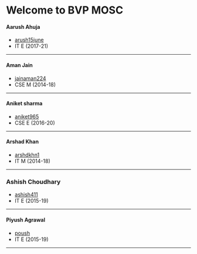 Welcome to BVP MOSC
===================

#### Aarush Ahuja
- [arush15june](https://github.com/arush15june)
- IT E (2017-21)
---
#### Aman Jain
- [jainaman224](https://github.com/jainaman224)
- CSE M (2014-18)
---
#### Aniket sharma
- [aniket965](https://github.com/aniket965)
- CSE E (2016-20)
---
#### Arshad Khan
- [arshdkhn1](https://github.com/arshdkhn1)
- IT M (2014-18)
---
### Ashish Choudhary
- [ashish411](https://github.com/ashish411)
- IT E (2015-19)
---
#### Piyush Agrawal
- [poush](https://github.com/poush)
- IT E (2015-19)
---


